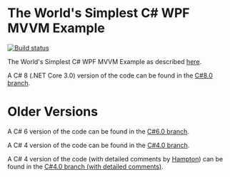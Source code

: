 # The World's Simplest C# WPF MVVM Example

[![Build status](https://ci.appveyor.com/api/projects/status/fi74dper4hv7i42n/branch/master?svg=true)](https://ci.appveyor.com/project/MarkWithall/worlds-simplest-csharp-wpf-mvvm-example/branch/master)

The World's Simplest C# WPF MVVM Example as described [here](http://www.markwithall.com/programming/2013/03/01/worlds-simplest-csharp-wpf-mvvm-example.html).

A C# 8 (.NET Core 3.0) version of the code can be found in the [C#8.0 branch](https://github.com/MarkWithall/worlds-simplest-csharp-wpf-mvvm-example/tree/c%238.0).

# Older Versions

A C# 6 version of the code can be found in the [C#6.0 branch](https://github.com/MarkWithall/worlds-simplest-csharp-wpf-mvvm-example/tree/C%236.0).

A C# 4 version of the code can be found in the [C#4.0 branch](https://github.com/MarkWithall/worlds-simplest-csharp-wpf-mvvm-example/tree/C%236.0).

A C# 4 version of the code (with detailed comments by [Hampton](https://github.com/k4kfh)) can be found in the [C#4.0 branch (with detailed comments)](https://github.com/MarkWithall/worlds-simplest-csharp-wpf-mvvm-example/tree/C%234.0-with-detailed-comments).